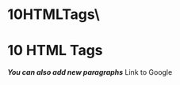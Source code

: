 # 10HTMLTags\
<!doctype html>
<html>
    <head>
        <title></title>
    </head>
    <body>
        <h1>10 HTML Tags</h1>
        <p><i><b>You can also add new paragraphs</b></i>
        <a>Link to Google</a>
        </p>
    </body>
</html>
